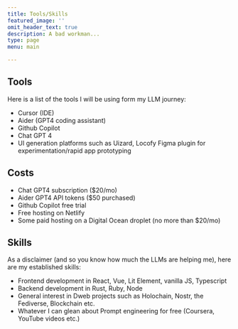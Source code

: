 ```yaml
---
title: Tools/Skills
featured_image: ''
omit_header_text: true
description: A bad workman...
type: page
menu: main

---
```

## Tools
Here is a list of the tools I will be using form my LLM journey:

- Cursor (IDE)
- Aider (GPT4 coding assistant)
- Github Copilot
- Chat GPT 4
- UI generation platforms such as Uizard, Locofy Figma plugin for experimentation/rapid app prototyping

## Costs
- Chat GPT4 subscription ($20/mo)
- Aider GPT4 API tokens ($50 purchased)
- Github Copilot free trial
- Free hosting on Netlify
- Some paid hosting on a Digital Ocean droplet (no more than $20/mo) 

## Skills
As a disclaimer (and so you know how much the LLMs are helping me), here are my established skills:
- Frontend development in React, Vue, Lit Element, vanilla JS, Typescript
- Backend development in Rust, Ruby, Node
- General interest in Dweb projects such as Holochain, Nostr, the Fediverse, Blockchain etc.
- Whatever I can glean about Prompt engineering for free (Coursera, YouTube videos etc.)